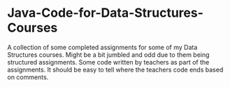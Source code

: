 # Java-Code-for-Data-Structures-Courses
A collection of some completed assignments for some of my Data Structures courses. Might be a bit jumbled and odd due to them being structured assignments. Some code written by teachers as part of the assignments. It should be easy to tell where the teachers code ends based on comments.
